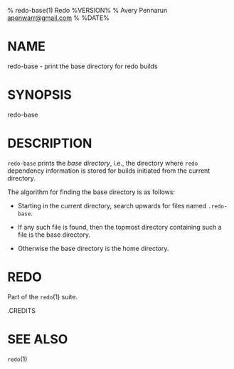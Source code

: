 % redo-base(1) Redo %VERSION%
% Avery Pennarun <apenwarr@gmail.com>
% %DATE%

# NAME

redo-base - print the base directory for redo builds

# SYNOPSIS

redo-base


# DESCRIPTION

`redo-base` prints the *base directory*, i.e., the directory
where `redo` dependency information is stored for builds
initiated from the current directory.

The algorithm for finding the base directory is as follows:

- Starting in the current directory, search upwards for
  files named `.redo-base`.

- If any such file is found, then the topmost directory
  containing such a file is the base directory.

- Otherwise the base directory is the home directory.


# REDO

Part of the `redo`(1) suite.


.CREDITS


# SEE ALSO

`redo`(1)
